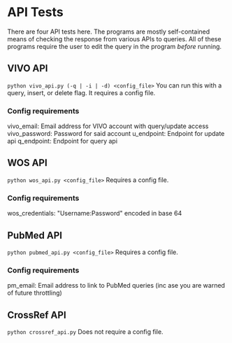 # API Tests

There are four API tests here. The programs are mostly self-contained means of checking the response from various APIs to queries.
All of these programs require the user to edit the query in the program *before* running.

## VIVO API
`python vivo_api.py (-q | -i | -d) <config_file>`
You can run this with a query, insert, or delete flag. It requires a config file.

### Config requirements
vivo_email: Email address for VIVO account with query/update access
vivo_password: Password for said account
u_endpoint: Endpoint for update api
q_endpoint: Endpoint for query api

## WOS API
`python wos_api.py <config_file>`
Requires a config file.

### Config requirements
wos_credentials: "Username:Password" encoded in base 64

## PubMed API
`python pubmed_api.py <config_file>`
Requires a config file.

### Config requirements
pm_email: Email address to link to PubMed queries (inc ase you are warned of future throttling)

## CrossRef API
`python crossref_api.py`
Does not require a config file.